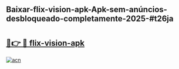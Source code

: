 ## Baixar-flix-vision-apk-Apk-sem-anúncios-desbloqueado-completamente-2025-#t26ja

# <h2><a href="https://ainizakaria.my?title=flix-vision-apk&ref=22M">🔗👉 🔴 flix-vision-apk</a></h2>

[![acn](https://github.com/user-attachments/assets/0f9c940e-d8b0-45ae-aac7-cd30a18b3e1c)](https://ainizakaria.my?title=flix-vision-apk&ref=22M)

